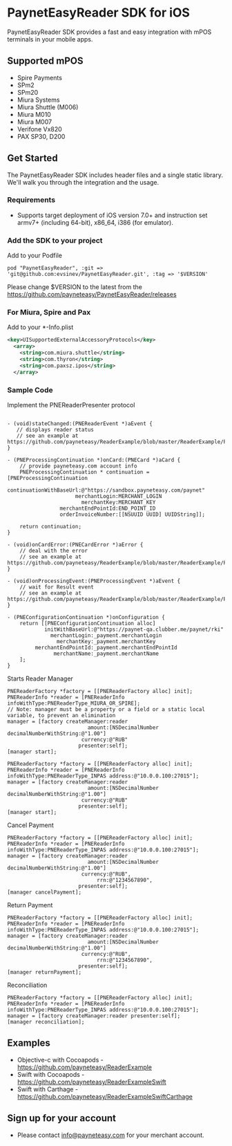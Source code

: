 PaynetEasyReader SDK for iOS
============================

PaynetEasyReader SDK provides a fast and easy integration with mPOS terminals in your mobile apps.

Supported mPOS
--------------

* Spire Payments
 * SPm2
 * SPm20
 * Miura Systems
 * Miura Shuttle (M006)
 * Miura M010
 * Miura M007
 * Verifone Vx820
 * PAX SP30, D200

Get Started
------------

The PaynetEasyReader SDK includes header files and a single static library. We'll walk you through the integration and the usage.

### Requirements

*   Supports target deployment of iOS version 7.0+ and instruction set armv7+ (including 64-bit), x86_64, i386 (for emulator).

### Add the SDK to your project

Add to your Podfile
```
pod "PaynetEasyReader", :git => 'git@github.com:evsinev/PaynetEasyReader.git', :tag => '$VERSION'
```
Please change $VERSION to the latest from the https://github.com/payneteasy/PaynetEasyReader/releases

### For Miura, Spire and Pax

Add to your *-Info.plist
```xml
<key>UISupportedExternalAccessoryProtocols</key>
  <array>
    <string>com.miura.shuttle</string>
    <string>com.thyron</string>
    <string>com.paxsz.ipos</string>    
  </array>
```

### Sample Code

Implement the PNEReaderPresenter protocol 
```obj-c

- (void)stateChanged:(PNEReaderEvent *)aEvent {
   // displays reader status
   // see an example at https://github.com/payneteasy/ReaderExample/blob/master/ReaderExample/PaymentModule/PaymentPresenter.m#L69
}

- (PNEProcessingContinuation *)onCard:(PNECard *)aCard {
    // provide payneteasy.com account info
    PNEProcessingContinuation * continuation = [PNEProcessingContinuation
            continuationWithBaseUrl:@"https://sandbox.payneteasy.com/paynet"
                      merchantLogin:MERCHANT_LOGIN
                        merchantKey:MERCHANT_KEY
                 merchantEndPointId:END_POINT_ID
                 orderInvoiceNumber:[[NSUUID UUID] UUIDString]];

    return continuation;
}

- (void)onCardError:(PNECardError *)aError {
    // deal with the error
    // see an example at https://github.com/payneteasy/ReaderExample/blob/master/ReaderExample/PaymentModule/PaymentPresenter.m#L93
}

- (void)onProcessingEvent:(PNEProcessingEvent *)aEvent {
    // wait for Result event
    // see an example at https://github.com/payneteasy/ReaderExample/blob/master/ReaderExample/PaymentModule/PaymentPresenter.m#L96
}

- (PNEConfigurationContinuation *)onConfiguration {
    return [[PNEConfigurationContinuation alloc]
            initWithBaseUrl:@"https://paynet-qa.clubber.me/paynet/rki"
              merchantLogin:_payment.merchantLogin
                merchantKey:_payment.merchantKey
         merchantEndPointId:_payment.merchantEndPointId
               merchantName:_payment.merchantName
    ];
}
```

Starts Reader Manager

```obj-c
PNEReaderFactory *factory = [[PNEReaderFactory alloc] init];
PNEReaderInfo *reader = [PNEReaderInfo infoWithType:PNEReaderType_MIURA_OR_SPIRE];
// Note: manager must be a property or a field or a static local variable, to prevent an elimination
manager = [factory createManager:reader
                          amount:[NSDecimalNumber decimalNumberWithString:@"1.00"]
                        currency:@"RUB"
                       presenter:self];
[manager start];
```

```obj-c
PNEReaderFactory *factory = [[PNEReaderFactory alloc] init];
PNEReaderInfo *reader = [PNEReaderInfo infoWithType:PNEReaderType_INPAS address:@"10.0.0.100:27015"];
manager = [factory createManager:reader
                          amount:[NSDecimalNumber decimalNumberWithString:@"1.00"]
                        currency:@"RUB"
                       presenter:self];
[manager start];
```

Cancel Payment

```obj-c
PNEReaderFactory *factory = [[PNEReaderFactory alloc] init];
PNEReaderInfo *reader = [PNEReaderInfo infoWithType:PNEReaderType_INPAS address:@"10.0.0.100:27015"];
manager = [factory createManager:reader
                          amount:[NSDecimalNumber decimalNumberWithString:@"1.00"]
                        currency:@"RUB",
                             rrn:@"1234567890",
                       presenter:self];
[manager cancelPayment];
```

Return Payment

```obj-c
PNEReaderFactory *factory = [[PNEReaderFactory alloc] init];
PNEReaderInfo *reader = [PNEReaderInfo infoWithType:PNEReaderType_INPAS address:@"10.0.0.100:27015"];
manager = [factory createManager:reader
                          amount:[NSDecimalNumber decimalNumberWithString:@"1.00"]
                        currency:@"RUB",
                             rrn:@"1234567890",
                       presenter:self];
[manager returnPayment];
```

Reconciliation

```obj-c
PNEReaderFactory *factory = [[PNEReaderFactory alloc] init];
PNEReaderInfo *reader = [PNEReaderInfo infoWithType:PNEReaderType_INPAS address:@"10.0.0.100:27015"];
manager = [factory createManager:reader presenter:self];
[manager reconciliation];
```

## Examples

* Objective-c with Cocoapods - https://github.com/payneteasy/ReaderExample
* Swift with Cocoapods - https://github.com/payneteasy/ReaderExampleSwift
* Swift with Carthage  - https://github.com/payneteasy/ReaderExampleSwiftCarthage

## Sign up for your account 

* Please contact info@payneteasy.com for your merchant account.
 
